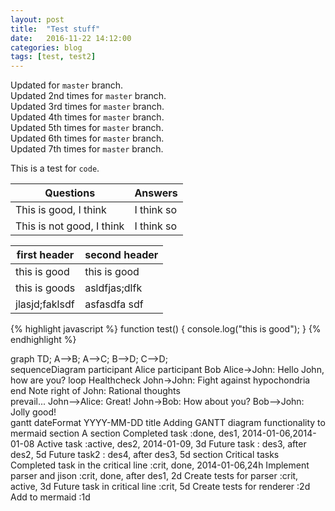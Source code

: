 ```yaml
---
layout: post
title:  "Test stuff"
date:   2016-11-22 14:12:00
categories: blog
tags: [test, test2]
---
```


Updated for `master` branch.  
Updated 2nd times for `master` branch.  
Updated 3rd times for `master` branch.  
Updated 4th times for `master` branch.  
Updated 5th times for `master` branch.  
Updated 6th times for `master` branch.  
Updated 7th times for `master` branch.  

This is a test for `code`.

Questions | Answers
--- | ---
This is good, I think | I think so
This is not good, I think | I think so

first header | second header
--- | ---
this is good | this is good
this is goods | asldfjas;dlfk
jlasjd;faklsdf | asfasdfa sdf


{% highlight javascript %}
function test() {
	console.log("this is good");
}
{% endhighlight %}

<div class="mermaid">
graph TD;
    A-->B;
    A-->C;
    B-->D;
    C-->D;
</div>

<div class="mermaid">
sequenceDiagram
    participant Alice
    participant Bob
    Alice->John: Hello John, how are you?
    loop Healthcheck
        John->John: Fight against hypochondria
    end
    Note right of John: Rational thoughts <br/>prevail...
    John-->Alice: Great!
    John->Bob: How about you?
    Bob-->John: Jolly good!
</div>

<div class="mermaid">
gantt
        dateFormat  YYYY-MM-DD
        title Adding GANTT diagram functionality to mermaid
        section A section
        Completed task            :done,    des1, 2014-01-06,2014-01-08
        Active task               :active,  des2, 2014-01-09, 3d
        Future task               :         des3, after des2, 5d
        Future task2               :         des4, after des3, 5d
        section Critical tasks
        Completed task in the critical line :crit, done, 2014-01-06,24h
        Implement parser and jison          :crit, done, after des1, 2d
        Create tests for parser             :crit, active, 3d
        Future task in critical line        :crit, 5d
        Create tests for renderer           :2d
        Add to mermaid                      :1d
</div>

[jekyll]:      http://jekyllrb.com
[jekyll-gh]:   https://github.com/jekyll/jekyll
[jekyll-help]: https://github.com/jekyll/jekyll-help
